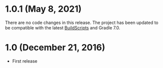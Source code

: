 # 1.0.1 (May 8, 2021)

There are no code changes in this release.  The project has been updated to be compatible with the latest [BuildScripts](https://github.com/kloverde/BuildScripts) and Gradle 7.0.


# 1.0 (December 21, 2016)

* First release
